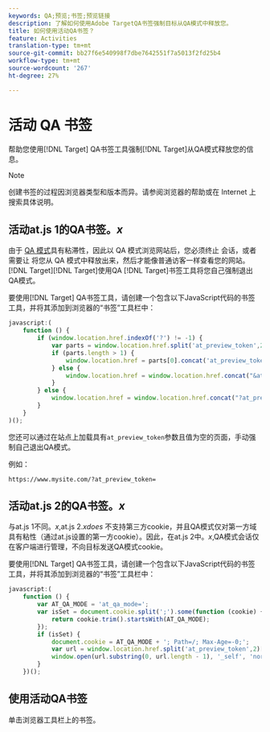 ```yaml
---
keywords: QA;预览;书签;预览链接
description: 了解如何使用Adobe TargetQA书签强制目标从QA模式中释放您。
title: 如何使用活动QA书签？
feature: Activities
translation-type: tm+mt
source-git-commit: bb27f6e540998f7dbe7642551f7a5013f2fd25b4
workflow-type: tm+mt
source-wordcount: '267'
ht-degree: 27%

---
```



# 活动 QA 书签

帮助您使用[!DNL Target] QA书签工具强制[!DNL Target]从QA模式释放您的信息。

>[!NOTE]
>
>创建书签的过程因浏览器类型和版本而异。请参阅浏览器的帮助或在 Internet 上搜索具体说明。

## 活动at.js 1的QA书签。*x*

由于 [QA 模式](/help/c-activities/c-activity-qa/activity-qa.md)具有粘滞性，因此以 QA 模式浏览网站后，您必须终止 会话，或者需要让 将您从 QA 模式中释放出来，然后才能像普通访客一样查看您的网站。[!DNL Target][!DNL Target]使用QA [!DNL Target]书签工具将您自己强制退出QA模式。

要使用[!DNL Target] QA书签工具，请创建一个包含以下JavaScript代码的书签工具，并将其添加到浏览器的“书签”工具栏中：

```javascript
javascript:(
    function () {
        if (window.location.href.indexOf('?') != -1) {
            var parts = window.location.href.split('at_preview_token',2);
            if (parts.length > 1) {
                window.location.href = parts[0].concat('at_preview_token=');
            } else {
                window.location.href = window.location.href.concat("&at_preview_token=")
            }
        } else {
            window.location.href = window.location.href.concat("?at_preview_token=")
        }
    }
)();
```

您还可以通过在站点上加载具有`at_preview_token`参数且值为空的页面，手动强制自己退出QA模式。

例如：

`https://www.mysite.com/?at_preview_token=`

## 活动at.js 2的QA书签。*x*

与at.js 1不同。*x*,at.js 2.*xdoes* 不支持第三方cookie，并且QA模式仅对第一方域具有粘性（通过at.js设置的第一方cookie）。因此，在at.js 2中。*x*,QA模式会话仅在客户端进行管理，不向目标发送QA模式cookie。

要使用[!DNL Target] QA书签工具，请创建一个包含以下JavaScript代码的书签工具，并将其添加到浏览器的“书签”工具栏中：

```javascript
javascript:(
    function () {
        var AT_QA_MODE = 'at_qa_mode=';
        var isSet = document.cookie.split(';').some(function (cookie) {
            return cookie.trim().startsWith(AT_QA_MODE);
        });
        if (isSet) {
            document.cookie = AT_QA_MODE + '; Path=/; Max-Age=-0;';
            var url = window.location.href.split('at_preview_token',2)[0];
            window.open(url.substring(0, url.length - 1), '_self', 'noreferrer');
        }
    })();
```

## 使用活动QA书签

单击浏览器工具栏上的书签。

